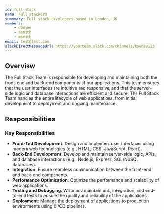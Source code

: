 ```yaml
---
id: full-stack
name: Full stackers
summmary: Full stack developers based in London, UK
members:
    - dboyne
    - asmith
    - msmith
email: test@test.com
slackDirectMessageUrl: https://yourteam.slack.com/channels/boyney123
---
```


## Overview

The Full Stack Team is responsible for developing and maintaining both the front-end and back-end components of our applications. This team ensures that the user interfaces are intuitive and responsive, and that the server-side logic and database interactions are efficient and secure. The Full Stack Team handles the entire lifecycle of web applications, from initial development to deployment and ongoing maintenance.

## Responsibilities

### Key Responsibilities
- **Front-End Development**: Design and implement user interfaces using modern web technologies (e.g., HTML, CSS, JavaScript, React).
- **Back-End Development**: Develop and maintain server-side logic, APIs, and database interactions (e.g., Node.js, Express, SQL/NoSQL databases).
- **Integration**: Ensure seamless communication between the front-end and back-end components.
- **Performance Optimization**: Optimize the performance and scalability of web applications.
- **Testing and Debugging**: Write and maintain unit, integration, and end-to-end tests to ensure the quality and reliability of the applications.
- **Deployment**: Manage the deployment of applications to production environments using CI/CD pipelines.

